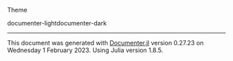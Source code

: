 Theme

documenter-lightdocumenter-dark



---

This document was generated with [Documenter.jl](https://github.com/JuliaDocs/Documenter.jl) version 0.27.23 on Wednesday 1 February 2023. Using Julia version 1.8.5.




